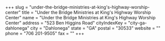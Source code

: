 +++
slug = "under-the-bridge-ministries-at-king's-highway-worship-center"
title = "Under the Bridge Ministries at King's Highway Worship Center"
name = "Under the Bridge Ministries at King's Highway Worship Center"
address = "523 Ben Higgins Road"
cityIndexKey = "city-ga-dahlonega"
city = "Dahlonega"
state = "GA"
postal = "30533"
website = ""
phone = "706 201-9505"
fax = ""
+++
